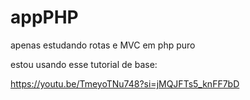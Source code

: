 # appPHP
apenas estudando rotas e MVC em php puro


estou usando esse tutorial de base:

https://youtu.be/TmeyoTNu748?si=jMQJFTs5_knFF7bD
